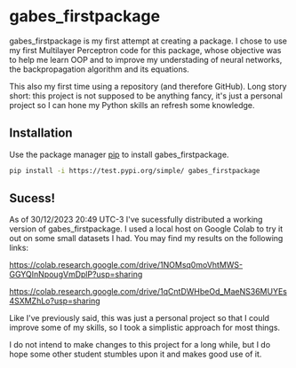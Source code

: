 # gabes_firstpackage

gabes_firstpackage is my first attempt at creating a package. I chose to use my first Multilayer Perceptron code for this package, whose objective was to help me learn OOP and to improve my understading of neural networks, the backpropagation algorithm and its equations. 

This also my first time using a repository (and therefore GitHub). Long story short: this project is not supposed to be anything fancy, it's just a personal project so I can hone my Python skills an refresh some knowledge.

## Installation

Use the package manager [pip](https://pip.pypa.io/en/stable/) to install gabes_firstpackage.

```bash
pip install -i https://test.pypi.org/simple/ gabes_firstpackage
```

## Sucess!

As of 30/12/2023 20:49 UTC-3 I've sucessfully distributed a working version of gabes_firstpackage. I used a local host on Google Colab to try it out on some small datasets I had. You may find my results on the following links:

https://colab.research.google.com/drive/1NOMsq0moVhtMWS-GGYQInNpougVmDplP?usp=sharing

https://colab.research.google.com/drive/1qCntDWHbeOd_MaeNS36MUYEs4SXMZhLo?usp=sharing

Like I've previously said, this was just a personal project so that I could improve some of my skills, so I took a simplistic approach for most things. 

I do not intend to make changes to this project for a long while, but I do hope some other student stumbles upon it and makes good use of it.
